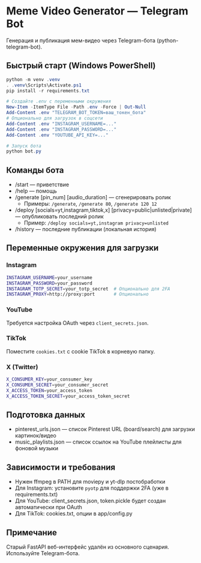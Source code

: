 # Meme Video Generator — Telegram Bot

Генерация и публикация мем-видео через Telegram-бота (python-telegram-bot).

## Быстрый старт (Windows PowerShell)

```powershell
python -m venv .venv
. .venv\Scripts\Activate.ps1
pip install -r requirements.txt

# Создайте .env с переменными окружения
New-Item -ItemType File -Path .env -Force | Out-Null
Add-Content .env "TELEGRAM_BOT_TOKEN=ваш_токен_бота"
# Опционально для загрузок в соцсети
Add-Content .env "INSTAGRAM_USERNAME=..."
Add-Content .env "INSTAGRAM_PASSWORD=..."
Add-Content .env "YOUTUBE_API_KEY=..."

# Запуск бота
python bot.py
```

## Команды бота
- /start — приветствие
- /help — помощь
- /generate [pin_num] [audio_duration] — сгенерировать ролик
  - Примеры: `/generate`, `/generate 80`, `/generate 120 12`
- /deploy [socials=yt,instagram,tiktok,x] [privacy=public|unlisted|private] — опубликовать последний ролик
  - Пример: `/deploy socials=yt,instagram privacy=unlisted`
- /history — последние публикации (локальная история)

## Переменные окружения для загрузки

### Instagram
```bash
INSTAGRAM_USERNAME=your_username
INSTAGRAM_PASSWORD=your_password
INSTAGRAM_TOTP_SECRET=your_totp_secret  # Опционально для 2FA
INSTAGRAM_PROXY=http://proxy:port       # Опционально
```

### YouTube
Требуется настройка OAuth через `client_secrets.json`.

### TikTok
Поместите `cookies.txt` с cookie TikTok в корневую папку.

### X (Twitter)
```bash
X_CONSUMER_KEY=your_consumer_key
X_CONSUMER_SECRET=your_consumer_secret
X_ACCESS_TOKEN=your_access_token
X_ACCESS_TOKEN_SECRET=your_access_token_secret
```

## Подготовка данных
- pinterest_urls.json — список Pinterest URL (board/search) для загрузки картинок/видео
- music_playlists.json — список ссылок на YouTube плейлисты для фоновой музыки

## Зависимости и требования
- Нужен ffmpeg в PATH для moviepy и yt-dlp постобработки
- Для Instagram: установите `pyotp` для поддержки 2FA (уже в requirements.txt)
- Для YouTube: client_secrets.json, token.pickle будет создан автоматически при OAuth
- Для TikTok: cookies.txt, опции в app/config.py

## Примечание
Старый FastAPI веб-интерфейс удалён из основного сценария. Используйте Telegram-бота.